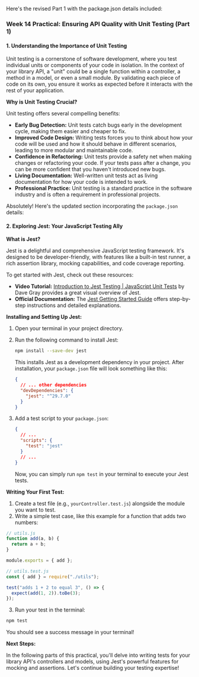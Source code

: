 Here's the revised Part 1 with the package.json details included:

### Week 14 Practical: Ensuring API Quality with Unit Testing (Part 1)

#### 1. Understanding the Importance of Unit Testing

Unit testing is a cornerstone of software development, where you test individual units or components of your code in isolation. In the context of your library API, a "unit" could be a single function within a controller, a method in a model, or even a small module. By validating each piece of code on its own, you ensure it works as expected before it interacts with the rest of your application.

**Why is Unit Testing Crucial?**

Unit testing offers several compelling benefits:

- **Early Bug Detection:** Unit tests catch bugs early in the development cycle, making them easier and cheaper to fix.
- **Improved Code Design:** Writing tests forces you to think about how your code will be used and how it should behave in different scenarios, leading to more modular and maintainable code.
- **Confidence in Refactoring:** Unit tests provide a safety net when making changes or refactoring your code. If your tests pass after a change, you can be more confident that you haven't introduced new bugs.
- **Living Documentation:** Well-written unit tests act as living documentation for how your code is intended to work.
- **Professional Practice:** Unit testing is a standard practice in the software industry and is often a requirement in professional projects.

Absolutely! Here's the updated section incorporating the `package.json` details:

#### 2. Exploring Jest: Your JavaScript Testing Ally

**What is Jest?**

Jest is a delightful and comprehensive JavaScript testing framework. It's designed to be developer-friendly, with features like a built-in test runner, a rich assertion library, mocking capabilities, and code coverage reporting.

To get started with Jest, check out these resources:

- **Video Tutorial:** [Introduction to Jest Testing | JavaScript Unit Tests](https://www.youtube.com/watch?v=x6NUZ8dc9Qg) by Dave Gray provides a great visual overview of Jest.
- **Official Documentation:** The [Jest Getting Started Guide](https://jestjs.io/docs/getting-started) offers step-by-step instructions and detailed explanations.

**Installing and Setting Up Jest:**

1. Open your terminal in your project directory.
2. Run the following command to install Jest:

   ```bash
   npm install --save-dev jest
   ```

   This installs Jest as a development dependency in your project. After installation, your `package.json` file will look something like this:

   ```json
   {
     // ... other dependencies
     "devDependencies": {
       "jest": "^29.7.0"
     }
   }
   ```

3. Add a test script to your `package.json`:

   ```json
   {
     // ...
     "scripts": {
       "test": "jest"
     }
     // ...
   }
   ```

   Now, you can simply run `npm test` in your terminal to execute your Jest tests.

**Writing Your First Test:**

1. Create a test file (e.g., `yourController.test.js`) alongside the module you want to test.
2. Write a simple test case, like this example for a function that adds two numbers:

```javascript
// utils.js
function add(a, b) {
  return a + b;
}

module.exports = { add };
```

```javascript
// utils.test.js
const { add } = require("./utils");

test("adds 1 + 2 to equal 3", () => {
  expect(add(1, 2)).toBe(3);
});
```

3. Run your test in the terminal:

```bash
npm test
```

You should see a success message in your terminal!

**Next Steps:**

In the following parts of this practical, you'll delve into writing tests for your library API's controllers and models, using Jest's powerful features for mocking and assertions. Let's continue building your testing expertise!
